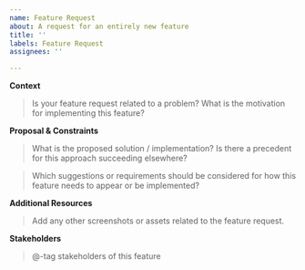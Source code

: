 ```yaml
---
name: Feature Request
about: A request for an entirely new feature
title: ''
labels: Feature Request
assignees: ''

---
```


**Context**

> Is your feature request related to a problem? What is the motivation for implementing this feature?

**Proposal & Constraints**

> What is the proposed solution / implementation? Is there a precedent for this approach succeeding elsewhere?

> Which suggestions or requirements should be considered for how this feature needs to appear or be implemented?

**Additional Resources**

> Add any other screenshots or assets related to the feature request.

**Stakeholders**

> @-tag stakeholders of this feature
